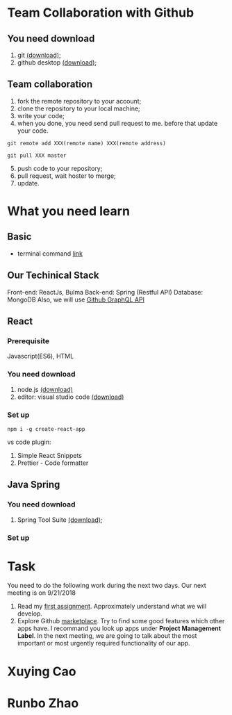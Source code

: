 # Team Collaboration with Github

## You need download

1. git [(download)](https://git-scm.com/downloads);
2. github desktop [(download)](https://desktop.github.com/);

## Team collaboration

1. fork the remote repository to your account;
2. clone the repository to your local machine;
3. write your code;
4. when you done, you need send pull request to me. before that update your code.

```
git remote add XXX(remote name) XXX(remote address)
```

```
git pull XXX master
```

5. push code to your repository;
6. pull request, wait hoster to merge;
7. update.

# What you need learn

## Basic

- terminal command [link](https://www.dummies.com/computers/macs/mac-operating-systems/how-to-use-basic-unix-commands-to-work-in-terminal-on-your-mac/)

## Our Techinical Stack

Front-end: ReactJs, Bulma
Back-end: Spring (Restful API)
Database: MongoDB
Also, we will use [Github GraphQL API](https://developer.github.com/v4/)

## React

### Prerequisite

Javascript(ES6), HTML

### You need download

1. node.js [(download)](https://nodejs.org/en/)
2. editor: visual studio code [(download)](https://code.visualstudio.com/)

### Set up

```
npm i -g create-react-app
```

vs code plugin:

1. Simple React Snippets
2. Prettier - Code formatter

## Java Spring

### You need download

1. Spring Tool Suite [(download)](https://spring.io/tools/sts/all);

### Set up

# Task

You need to do the following work during the next two days. Our next meeting is on 9/21/2018

1. Read my [first assignment](https://github.com/Runbo94/TeamMeeting/blob/master/assignment1_runbozhao.pdf). Approximately understand what we will develop.
2. Explore Github [marketplace](https://github.com/marketplace). Try to find some good features which other apps have. I recommand you look up apps under **Project Management Label**. In the next meeting, we are going to talk about the most important or most urgently required functionality of our app.



# Xuying Cao

# Runbo Zhao

